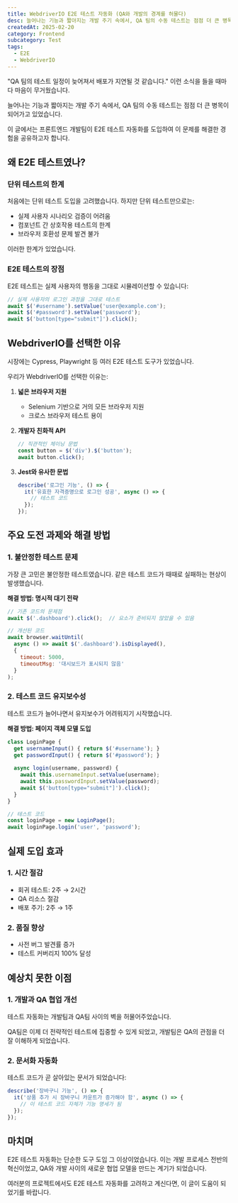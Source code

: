 ```yaml
---
title: WebdriverIO E2E 테스트 자동화 (QA와 개발의 경계를 허물다)
desc: 늘어나는 기능과 짧아지는 개발 주기 속에서, QA 팀의 수동 테스트는 점점 더 큰 병목이 되어가고 있었습니다. 이 글에서는 프론트엔드 개발팀이 E2E 테스트 자동화를 도입하여 이 문제를 해결한 경험을 공유하고자 합니다.
createdAt: 2025-02-20
category: Frontend
subcategory: Test
tags:
  - E2E
  - WebdriverIO
---
```



"QA 팀의 테스트 일정이 늦어져서 배포가 지연될 것 같습니다."
이런 소식을 들을 때마다 마음이 무거웠습니다. 

늘어나는 기능과 짧아지는 개발 주기 속에서, QA 팀의 수동 테스트는 점점 더 큰 병목이 되어가고 있었습니다.

이 글에서는 프론트엔드 개발팀이 E2E 테스트 자동화를 도입하여 이 문제를 해결한 경험을 공유하고자 합니다.

## 왜 E2E 테스트였나?

### 단위 테스트의 한계
처음에는 단위 테스트 도입을 고려했습니다. 하지만 단위 테스트만으로는:
- 실제 사용자 시나리오 검증이 어려움
- 컴포넌트 간 상호작용 테스트의 한계
- 브라우저 호환성 문제 발견 불가

이러한 한계가 있었습니다.

### E2E 테스트의 장점
E2E 테스트는 실제 사용자의 행동을 그대로 시뮬레이션할 수 있습니다:
```javascript
// 실제 사용자의 로그인 과정을 그대로 테스트
await $('#username').setValue('user@example.com');
await $('#password').setValue('password');
await $('button[type="submit"]').click();
```

## WebdriverIO를 선택한 이유

시장에는 Cypress, Playwright 등 여러 E2E 테스트 도구가 있었습니다. 

우리가 WebdriverIO를 선택한 이유는:

1. **넓은 브라우저 지원**
   - Selenium 기반으로 거의 모든 브라우저 지원
   - 크로스 브라우저 테스트 용이

2. **개발자 친화적 API**
   ```javascript
   // 직관적인 체이닝 문법
   const button = $('div').$('button');
   await button.click();
   ```

3. **Jest와 유사한 문법**
   ```javascript
   describe('로그인 기능', () => {
     it('유효한 자격증명으로 로그인 성공', async () => {
       // 테스트 코드
     });
   });
   ```

## 주요 도전 과제와 해결 방법

### 1. 불안정한 테스트 문제
가장 큰 고민은 불안정한 테스트였습니다. 같은 테스트 코드가 때때로 실패하는 현상이 발생했습니다.

**해결 방법: 명시적 대기 전략**
```javascript
// 기존 코드의 문제점
await $('.dashboard').click();  // 요소가 준비되지 않았을 수 있음

// 개선된 코드
await browser.waitUntil(
  async () => await $('.dashboard').isDisplayed(),
  {
    timeout: 5000,
    timeoutMsg: '대시보드가 표시되지 않음'
  }
);
```

### 2. 테스트 코드 유지보수성
테스트 코드가 늘어나면서 유지보수가 어려워지기 시작했습니다.

**해결 방법: 페이지 객체 모델 도입**
```javascript
class LoginPage {
  get usernameInput() { return $('#username'); }
  get passwordInput() { return $('#password'); }
  
  async login(username, password) {
    await this.usernameInput.setValue(username);
    await this.passwordInput.setValue(password);
    await $('button[type="submit"]').click();
  }
}

// 테스트 코드
const loginPage = new LoginPage();
await loginPage.login('user', 'password');
```

## 실제 도입 효과

### 1. 시간 절감
- 회귀 테스트: 2주 → 2시간
- QA 리소스 절감
- 배포 주기: 2주 → 1주

### 2. 품질 향상
- 사전 버그 발견률 증가
- 테스트 커버리지 100% 달성

## 예상치 못한 이점

### 1. 개발과 QA 협업 개선
테스트 자동화는 개발팀과 QA팀 사이의 벽을 허물어주었습니다. 

QA팀은 이제 더 전략적인 테스트에 집중할 수 있게 되었고, 개발팀은 QA의 관점을 더 잘 이해하게 되었습니다.

### 2. 문서화 자동화
테스트 코드가 곧 살아있는 문서가 되었습니다:
```javascript
describe('장바구니 기능', () => {
  it('상품 추가 시 장바구니 카운트가 증가해야 함', async () => {
    // 이 테스트 코드 자체가 기능 명세가 됨
  });
});
```

## 마치며

E2E 테스트 자동화는 단순한 도구 도입 그 이상이었습니다. 이는 개발 프로세스 전반의 혁신이었고, QA와 개발 사이의 새로운 협업 모델을 만드는 계기가 되었습니다.

여러분의 프로젝트에서도 E2E 테스트 자동화를 고려하고 계신다면, 이 글이 도움이 되었기를 바랍니다. 